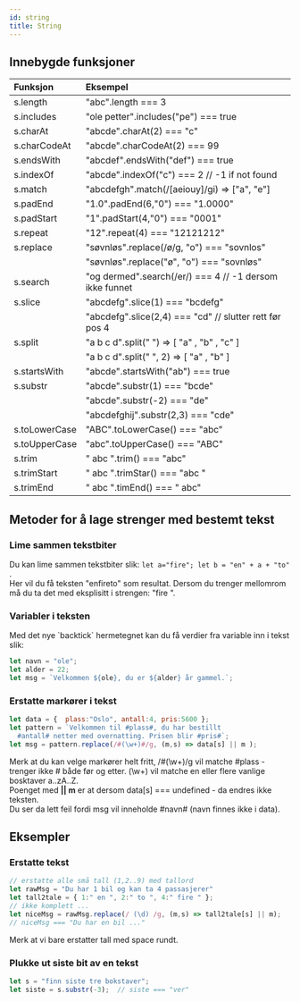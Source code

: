 ```yaml
---
id: string
title: String
---
```



## Innebygde funksjoner

| Funksjon | Eksempel |
| :--- | :--- |
| s.length | "abc".length === 3 |
| s.includes | "ole petter".includes\("pe"\) === true |
| s.charAt | "abcde".charAt\(2\) === "c" |
| s.charCodeAt | "abcde".charCodeAt\(2\) === 99 |
| s.endsWith | "abcdef".endsWith\("def"\) === true |
| s.indexOf | "abcde".indexOf\("c"\) === 2    // -1 if not found |
| s.match | "abcdefgh".match\(/\[aeiouy\]/gi\) =&gt; \["a", "e"\] |
| s.padEnd | "1.0".padEnd\(6,"0"\) === "1.0000" |
| s.padStart | "1".padStart\(4,"0"\) === "0001" |
| s.repeat | "12".repeat\(4\) === "12121212" |
| s.replace | "søvnløs".replace\(/ø/g, "o"\) === "sovnlos" |
|  | "søvnløs".replace\("ø", "o"\) === "sovnløs" |
| s.search | "og dermed".search\(/er/\) === 4  // -1 dersom ikke funnet |
| s.slice | "abcdefg".slice\(1\) === "bcdefg" |
|  | "abcdefg".slice\(2,4\) === "cd"  // slutter rett før pos 4 |
| s.split | "a b c d".split\(" "\) =&gt; \[ "a" , "b" , "c" \]  |
|  | "a b c d".split\(" ", 2\) =&gt; \[ "a" , "b" \]  |
| s.startsWith | "abcde".startsWith\("ab"\) === true |
| s.substr | "abcde".substr\(1\) === "bcde" |
|  | "abcde".substr\(-2\) === "de" |
|  | "abcdefghij".substr\(2,3\) === "cde" |
| s.toLowerCase | "ABC".toLowerCase\(\) === "abc" |
| s.toUpperCase | "abc".toUpperCase\(\) === "ABC" |
| s.trim | " abc ".trim\(\) === "abc" |
| s.trimStart | " abc ".trimStar\(\) === "abc " |
| s.trimEnd | " abc ".timEnd\(\) === " abc" |

## Metoder for å lage strenger med bestemt tekst

### Lime sammen tekstbiter

Du kan lime sammen tekstbiter slik: `let a="fire"; let b = "en" + a + "to"` .  
Her vil du få teksten "enfireto" som resultat. Dersom du trenger mellomrom må du ta det med eksplisitt i strengen: "fire ".

### Variabler i teksten

Med det nye \`backtick\` hermetegnet kan du få verdier fra variable inn i tekst slik:

```javascript
let navn = "ole";
let alder = 22;
let msg = `Velkommen ${ole}, du er ${alder} år gammel.`;
```

### Erstatte markører i tekst

```javascript
let data = {  plass:"Oslo", antall:4, pris:5600 };
let pattern = `Velkommen til #plass#, du har bestillt
  #antall# netter med overnatting. Prisen blir #pris#`;
let msg = pattern.replace(/#(\w+)#/g, (m,s) => data[s] || m );
```

Merk at du kan velge markører helt fritt, /\#\(\w+\)/g vil matche \#plass - trenger ikke \# både før og etter. \(\w+\) vil matche en eller flere vanlige bosktaver a..zA..Z.  
Poenget med   **\|\| m**  er at dersom data\[s\] === undefined -  da endres ikke teksten.  
Du ser da lett feil fordi msg vil inneholde \#navn\# \(navn finnes ikke i data\).

## Eksempler

### Erstatte tekst

```javascript
// erstatte alle små tall (1,2..9) med tallord
let rawMsg = "Du har 1 bil og kan ta 4 passasjerer"
let tall2tale = { 1:" en ", 2:" to ", 4:" fire " };  
// ikke komplett ...
let niceMsg = rawMsg.replace(/ (\d) /g, (m,s) => tall2tale[s] || m);
// niceMsg === "Du har en bil ..."
```

Merk at vi bare erstatter tall med space rundt.

### Plukke ut siste bit av en tekst

```javascript
let s = "finn siste tre bokstaver";
let siste = s.substr(-3);  // siste === "ver"
```
